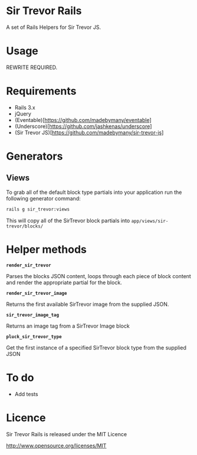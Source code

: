 # Sir Trevor Rails

A set of Rails Helpers for Sir Trevor JS.

# Usage

REWRITE REQUIRED.

# Requirements

- Rails 3.x
- jQuery
- (Eventable)[https://github.com/madebymany/eventable]
- (Underscore)[https://github.com/jashkenas/underscore]
- (Sir Trevor JS)[https://github.com/madebymany/sir-trevor-js]

# Generators

## Views

To grab all of the default block type partials into your application run the following generator command:

```bash
rails g sir_trevor:views
```

This will copy all of the SirTrevor block partials into `app/views/sir-trevor/blocks/`

# Helper methods

**`render_sir_trevor`**

Parses the blocks JSON content, loops through each piece of block content and render the appropriate partial for the block.

**`render_sir_trevor_image`**

Returns the first available SirTrevor image from the supplied JSON.

**`sir_trevor_image_tag`**

Returns an image tag from a SirTrevor Image block

**`pluck_sir_trevor_type`**

Get the first instance of a specified SirTrevor block type from the supplied JSON

# To do

- Add tests

# Licence

Sir Trevor Rails is released under the MIT Licence

http://www.opensource.org/licenses/MIT
